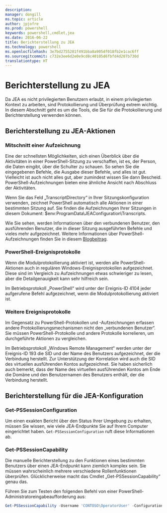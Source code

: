 ```yaml
---
description: 
manager: dongill
ms.topic: article
author: jpjofre
ms.prod: powershell
keywords: powershell,cmdlet,jea
ms.date: 2016-06-22
title: Berichterstellung zu JEA
ms.technology: powershell
ms.openlocfilehash: 3e7bd2755281f491bba8a905df018fb2e1cac6ff
ms.sourcegitcommit: c732e3ee6d2e0e9cd8c40105d6fbfd4d207b730d
translationtype: HT
---
```

# <a name="reporting-on-jea"></a>Berichterstellung zu JEA
Da JEA es nicht privilegierten Benutzern erlaubt, in einem privilegierten Kontext zu arbeiten, sind Protokollierung und Überprüfung extrem wichtig.
In diesem Abschnitt geht es um die Tools, die Sie für die Protokollierung und Berichterstellung verwenden können.

## <a name="reporting-on-jea-actions"></a>Berichterstellung zu JEA-Aktionen
### <a name="over-the-shoulder-transcription"></a>Mitschnitt einer Aufzeichnung
Eine der schnellsten Möglichkeiten, sich einen Überblick über die Aktivitäten in einer PowerShell-Sitzung zu verschaffen, ist es, der Person, die Daten eingibt, über die Schulter zu schauen.
So sehen Sie die eingegebenen Befehle, die Ausgabe dieser Befehle, und alles ist gut.
Vielleicht ist auch nicht alles gut, aber zumindest wissen Sie dann Bescheid.
PowerShell-Aufzeichnungen bieten eine ähnliche Ansicht nach Abschluss der Aktivitäten.

Wenn Sie das Feld „TranscriptDirectory“ in Ihrer Sitzungskonfiguration verwenden, zeichnet PowerShell automatisch alle Aktionen in einer bestimmten Sitzung auf.
Sie finden die Aufzeichnungen Ihrer Sitzungen in diesem Dokument: $env:ProgramData\JEAConfiguration\Transcripts.

Wie Sie sehen, werden Informationen über den verbundenen Benutzer, den ausführenden Benutzer, die in dieser Sitzung ausgeführten Befehle und vieles mehr aufgezeichnet.
Weitere Informationen über PowerShell-Aufzeichnungen finden Sie in diesem [Blogbeitrag](http://blogs.msdn.com/b/powershell/archive/2015/06/09/powershell-the-blue-team.aspx).

### <a name="powershell-event-logs"></a>PowerShell-Ereignisprotokolle
Wenn die Modulprotokollierung aktiviert ist, werden alle PowerShell-Aktionen auch in regulären Windows-Ereignisprotokollen aufgezeichnet.
Diese sind im Vergleich zu Aufzeichnungen etwas schwieriger zu lesen, aber die Detailgenauigkeit kann sehr hilfreich sein.

Im Betriebsprotokoll „PowerShell“ wird unter der Ereignis-ID 4104 jeder aufgerufene Befehl aufgezeichnet, wenn die Modulprotokollierung aktiviert ist.

### <a name="other-event-logs"></a>Weitere Ereignisprotokolle
Im Gegensatz zu PowerShell-Protokollen und -Aufzeichnungen erfassen andere Protokollierungsmechanismen nicht den „verbundenen Benutzer“.
Sie müssen PowerShell-Protokolle und andere Protokolle korrelieren, um durchgeführte Aktionen zu vergleichen.

Im Betriebsprotokoll „Windows Remote Management“ werden unter der Ereignis-ID 193 die SID und der Name des Benutzers aufgezeichnet, der die Verbindung herstellt. Zur Unterstützung der Korrelation wird auch die SID des virtuellen ausführenden Kontos aufgezeichnet.
Sie haben sicherlich auch bemerkt, dass der Name des virtuellen ausführenden Kontos am Ende die Domäne und den Benutzernamen des Benutzers enthält, der die Verbindung herstellt.

## <a name="reporting-on-jea-configuration"></a>Berichterstellung für die JEA-Konfiguration
### <a name="get-pssessionconfiguration"></a>Get-PSSessionConfiguration
Um einen exakten Bericht über den Status Ihrer Umgebung zu erhalten, müssen Sie wissen, wie viele JEA-Endpunkte Sie auf Ihrem Computer eingerichtet haben.
`Get-PSSessionConfiguration` ruft diese Informationen ab.

### <a name="get-pssessioncapability"></a>Get-PSSessionCapability
Die manuelle Berichterstellung zu den Funktionen eines bestimmten Benutzers über einen JEA-Endpunkt kann ziemlich komplex sein.
Sie müssen wahrscheinlich mehrere verschiedene Rollenfunktionen überprüfen.
Glücklicherweise macht das Cmdlet „Get-PSSessionCapability“ genau das.

Führen Sie zum Testen den folgenden Befehl von einer PowerShell-Administratoreingabeaufforderung aus:
```PowerShell
Get-PSSessionCapability -Username 'CONTOSO\OperatorUser' -ConfigurationName JEADemo
```

